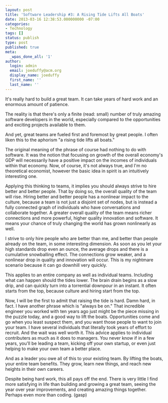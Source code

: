 ```yaml
---
layout: post
title: 'Software Leadership #3: A Rising Tide Lifts All Boats'
date: 2013-03-16 12:38:53.000000000 -07:00
categories:
- Technology
tags: []
status: publish
type: post
published: true
meta:
  _wpas_done_all: '1'
author:
  login: admin
  email: joeduffy@acm.org
  display_name: joeduffy
  first_name: ''
  last_name: ''
---
```

It's really hard to build a great team. It can take years of hard work and an enormous
amount of patience.

The reality is that there's only a finite (read: small) number of truly amazing software
developers in the world, especially compared to the opportunities and exciting projects
available to them.

And yet, great teams are fueled first and foremost by great people. I often liken
this to the aphorism "a rising tide lifts all boats."

The original meaning of the phrase of course had nothing to do with software. It
was the notion that focusing on growth of the overall economy's GDP will necessarily
have a positive impact on the incomes of individuals within that economy. Now, of
course, it's not always true, and I'm no theoretical economist, however the basic
idea in spirit is an intuitively interesting one.

Applying this thinking to teams, it implies you should always strive to hire better
and better people. That by doing so, the overall quality of the team will rise. Hiring
better and better people has a nonlinear impact to the culture, because a team is
not just a disjoint set of nodes, but is instead a fully connected graph of individuals
who have conversations and collaborate together. A greater overall quality of the
team means richer connections and more powerful, higher quality innovation and software.
It means your chance of truly changing the world has grown nonlinearly as well.

I strive to only hire people who are better than me, and better than people already
on the team, in some interesting dimension. As soon as you let your high standards
drop even an ounce, the average drops and there is a cumulative snowballing effect.
The connections grow weaker, and a nonlinear drop in quality and innovation will
occur. This is my nightmare scenario because it can go downhill very quickly.

This applies to an entire company as well as individual teams. Including what can
happen should the tides lower. The brain drain begins as a slow drip, and can quickly
turn into a torrential downpour in an instant. It often starts from the top, because
culture and hiring start from the top.

Now, I will be the first to admit that raising the tide is hard. Damn hard, in fact.
I have another phrase which is "always be on." That incredible engineer you worked
with ten years ago just might be the piece missing in the puzzle today, and a good
way to lift the boats. Opportunities come and go when you least suspect them, and
you want those people to want to join your team. I have several individuals that
literally took years of effort to recruit. And the wait was well worth it. This advice
applies to individual contributers as much as it does to managers. You never know
if in a few years, you'll be leading a team, kicking off your own startup, or even
just helping to make your own team a better place.

And as a leader you owe all of this to your existing team. By lifting the boats,
your entire team benefits. They grow, learn new things, and reach new heights in
their own careers.

Despite being hard work, this all pays off the end. There is very little I find more
satisfying in life than building and growing a great team, seeing the year over year
improvements, and creating amazing things together. Perhaps even more than coding.
(gasp)

